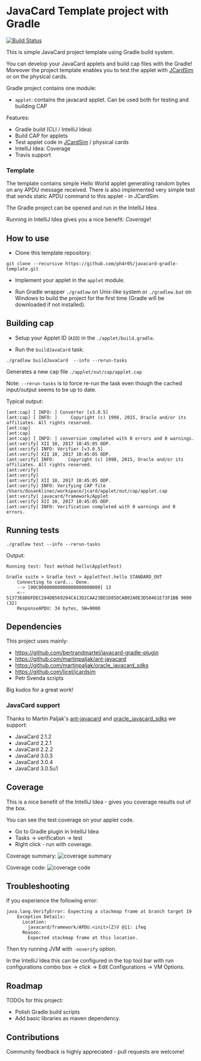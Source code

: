 # JavaCard Template project with Gradle

[![Build Status](https://travis-ci.org/JavaCardSpot-dev/ykneo-openpgp-build.svg?branch=master)](https://travis-ci.org/JavaCardSpot-dev/ykneo-openpgp-build)

This is simple JavaCard project template using Gradle build system.

You can develop your JavaCard applets and build cap files with the Gradle!
Moreover the project template enables you to test the applet with [JCardSim] or on the physical cards.

Gradle project contains one module:

- `applet`: contains the javacard applet. Can be used both for testing and building CAP

Features:
 - Gradle build (CLI / IntelliJ Idea)
 - Build CAP for applets
 - Test applet code in [JCardSim] / physical cards
 - IntelliJ Idea: Coverage
 - Travis support 

### Template

The template contains simple Hello World applet generating random bytes on any APDU message received.
There is also implemented very simple test that sends static APDU command to this applet - in JCardSim.

The Gradle project can be opened and run in the IntelliJ Idea.

Running in IntelliJ Idea gives you a nice benefit: *Coverage*!

## How to use

- Clone this template repository:

```
git clone --recursive https://github.com/ph4r05/javacard-gradle-template.git
```

- Implement your applet in the `applet` module.

- Run Gradle wrapper `./gradlew` on Unix-like system or `./gradlew.bat` on Windows
to build the project for the first time (Gradle will be downloaded if not installed).

## Building cap

- Setup your Applet ID (`AID`) in the `./applet/build.gradle`.

- Run the `buildJavaCard` task:

```
./gradlew buildJavaCard  --info --rerun-tasks
```

Generates a new cap file `./applet/out/cap/applet.cap`

Note: `--rerun-tasks` is to force re-run the task even though the cached input/output seems to be up to date.

Typical output:

```
[ant:cap] [ INFO: ] Converter [v3.0.5]
[ant:cap] [ INFO: ]     Copyright (c) 1998, 2015, Oracle and/or its affiliates. All rights reserved.
[ant:cap]     
[ant:cap]     
[ant:cap] [ INFO: ] conversion completed with 0 errors and 0 warnings.
[ant:verify] XII 10, 2017 10:45:05 ODP.  
[ant:verify] INFO: Verifier [v3.0.5]
[ant:verify] XII 10, 2017 10:45:05 ODP.  
[ant:verify] INFO:     Copyright (c) 1998, 2015, Oracle and/or its affiliates. All rights reserved.
[ant:verify]     
[ant:verify]     
[ant:verify] XII 10, 2017 10:45:05 ODP.  
[ant:verify] INFO: Verifying CAP file /Users/dusanklinec/workspace/jcard/applet/out/cap/applet.cap
[ant:verify] javacard/framework/Applet
[ant:verify] XII 10, 2017 10:45:05 ODP.  
[ant:verify] INFO: Verification completed with 0 warnings and 0 errors.
```

## Running tests

```
./gradlew test --info --rerun-tasks
```

Output:

```
Running test: Test method hello(AppletTest)

Gradle suite > Gradle test > AppletTest.hello STANDARD_OUT
    Connecting to card... Done.
    --> [00C00000080000000000000000] 13
    <-- 51373E8B6FDEC284DB569204CA13D2CAA23BD1D85DCAB02A0E3D50461E73F1BB 9000 (32)
    ResponseAPDU: 34 bytes, SW=9000
```

## Dependencies

This project uses mainly:

- https://github.com/bertrandmartel/javacard-gradle-plugin
- https://github.com/martinpaljak/ant-javacard
- https://github.com/martinpaljak/oracle_javacard_sdks
- https://github.com/licel/jcardsim
- Petr Svenda scripts 

Big kudos for a great work!

### JavaCard support

Thanks to Martin Paljak's [ant-javacard] and [oracle_javacard_sdks] we support:

- JavaCard 2.1.2
- JavaCard 2.2.1
- JavaCard 2.2.2
- JavaCard 3.0.3
- JavaCard 3.0.4
- JavaCard 3.0.5u1

## Coverage

This is a nice benefit of the IntelliJ Idea - gives you coverage 
results out of the box. 

You can see the test coverage on your applet code.

- Go to Gradle plugin in IntelliJ Idea
- Tasks -> verification -> test
- Right click - run with coverage.

Coverage summary:
![coverage summary](https://raw.githubusercontent.com/ph4r05/javacard-gradle-template/master/.github/image/coverage_summary.png)

Coverage code:
![coverage code](https://raw.githubusercontent.com/ph4r05/javacard-gradle-template/master/.github/image/coverage_class.png)

## Troubleshooting

If you experience the following error: 

```
java.lang.VerifyError: Expecting a stackmap frame at branch target 19
    Exception Details:
      Location:
        javacard/framework/APDU.<init>(Z)V @11: ifeq
      Reason:
        Expected stackmap frame at this location.
```

Then try running JVM with `-noverify` option.

In the IntelliJ Idea this can be configured in the top tool bar
with run configurations combo box -> click -> Edit Configurations -> VM Options.

## Roadmap

TODOs for this project:

- Polish Gradle build scripts
- Add basic libraries as maven dependency.

## Contributions

Community feedback is highly appreciated - pull requests are welcome!



[JCardSim]: https://jcardsim.org/
[ant-javacard]: https://github.com/martinpaljak/ant-javacard
[oracle_javacard_sdks]: https://github.com/martinpaljak/oracle_javacard_sdks

